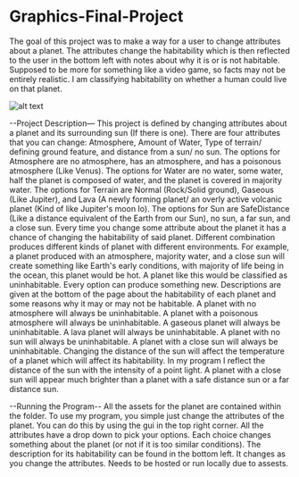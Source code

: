 # Graphics-Final-Project
The goal of this project was to make a way for a user to change attributes about a planet. The attributes change the habitability which is then reflected to the user in the bottom left with notes about why it is or is not habitable. Supposed to be more for something like a video game, so facts may not be entirely realistic. I am classifying habitability on whether a human could live on that planet.

![alt text](https://github.com/itsemmie/Enterprise-Computing-Project-3/blob/main/Project-preview.png?raw=true)


--Project Description—
This project is defined by changing attributes about a planet and its surrounding sun (If there is one).
There are four attributes that you can change: Atmosphere, Amount of Water, Type of terrain/ defining ground feature, and distance from a sun/ no sun.
The options for Atmosphere are no atmosphere, has an atmosphere, and has a poisonous atmosphere (Like Venus).
The options for Water are no water, some water, half the planet is composed of water, and the planet is covered in majority water.
The options for Terrain are Normal (Rock/Solid ground), Gaseous (Like Jupiter), and Lava (A newly forming planet/ an overly active volcanic planet (Kind of like Jupiter's moon Io).
The options for Sun are SafeDistance (Like a distance equivalent of the Earth from our Sun), no sun, a far sun, and a close sun.
Every time you change some attribute about the planet it has a chance of changing the habitability of said planet.
 Different combination produces different kinds of planet with different environments. For example, a planet produced with an atmosphere, majority water, and a close sun will create something like Earth's early conditions, with majority of life being in the ocean, this planet would be hot. A planet like this would be classified as uninhabitable.
Every option can produce something new. Descriptions are given at the bottom of the page about the habitability of each planet and some reasons why it may or may not be habitable.
A planet with no atmosphere will always be uninhabitable.
A planet with a poisonous atmosphere will always be uninhabitable.
A gaseous planet will always be uninhabitable.
A lava planet will always be uninhabitable.
A planet with no sun will always be uninhabitable.
A planet with a close sun will always be uninhabitable.
Changing the distance of the sun will affect the temperature of a planet which will affect its habitability. In my program I reflect the distance of the sun with the intensity of a point light. A planet with a close sun will appear much brighter than a planet with a safe distance sun or a far distance sun. 

--Running the Program--
All the assets for the planet are contained within the folder. To use my program, you simple just change the attributes of the planet. You can do this by using the gui in the top right corner. All the attributes have a drop down to pick your options. Each choice changes something about the planet (or not if it is too similar conditions). The description for its habitability can be found in the bottom left. It changes as you change the attributes. Needs to be hosted or run locally due to assests.

